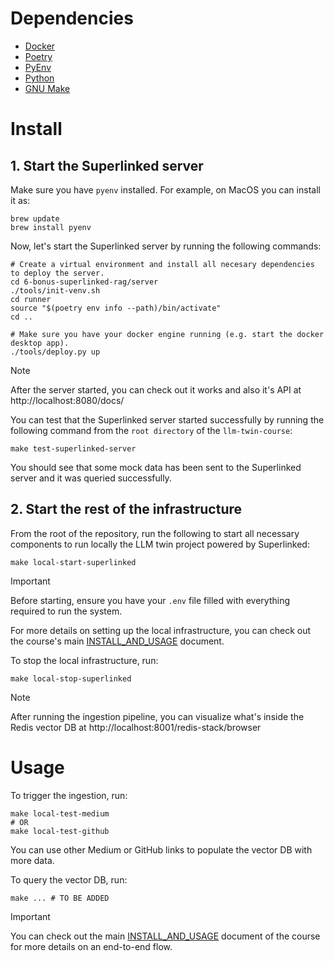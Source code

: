 # Dependencies

- [Docker](https://www.docker.com/)
- [Poetry](https://python-poetry.org/)
- [PyEnv](https://github.com/pyenv/pyenv)
- [Python](https://www.python.org/)
- [GNU Make](https://www.gnu.org/software/make/)

# Install

## 1. Start the Superlinked server

Make sure you have `pyenv` installed. For example, on MacOS you can install it as:
```shell
brew update
brew install pyenv
```

Now, let's start the Superlinked server by running the following commands:
```shell
# Create a virtual environment and install all necesary dependencies to deploy the server.
cd 6-bonus-superlinked-rag/server
./tools/init-venv.sh
cd runner
source "$(poetry env info --path)/bin/activate"
cd ..

# Make sure you have your docker engine running (e.g. start the docker desktop app).
./tools/deploy.py up
```

> [!NOTE]
> After the server started, you can check out it works and also it's API at http://localhost:8080/docs/

You can test that the Superlinked server started successfully by running the following command from the `root directory` of the `llm-twin-course`:
```
make test-superlinked-server
```
You should see that some mock data has been sent to the Superlinked server and it was queried successfully. 

## 2. Start the rest of the infrastructure

From the root of the repository, run the following to start all necessary components to run locally the LLM twin project powered by Superlinked:
```shell
make local-start-superlinked
```

> [!IMPORTANT]
> Before starting, ensure you have your `.env` file filled with everything required to run the system. 
>
> For more details on setting up the local infrastructure, you can check out the course's main [INSTALL_AND_USAGE](https://github.com/decodingml/llm-twin-course/blob/main/INSTALL_AND_USAGE.md) document.

To stop the local infrastructure, run:
```shell
make local-stop-superlinked
```

> [!NOTE]
> After running the ingestion pipeline, you can visualize what's inside the Redis vector DB at http://localhost:8001/redis-stack/browser


# Usage

To trigger the ingestion, run:
```shell
make local-test-medium
# OR
make local-test-github
```
You can use other Medium or GitHub links to populate the vector DB with more data.

To query the vector DB, run:
```shell
make ... # TO BE ADDED
```

> [!IMPORTANT]
> You can check out the main [INSTALL_AND_USAGE](https://github.com/decodingml/llm-twin-course/blob/main/INSTALL_AND_USAGE.md) document of the course for more details on an end-to-end flow.
